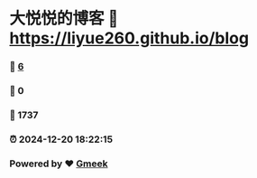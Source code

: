 # 大悦悦的博客 :link: https://liyue260.github.io/blog 
### :page_facing_up: [6](https://liyue260.github.io/blog/tag.html) 
### :speech_balloon: 0 
### :hibiscus: 1737 
### :alarm_clock: 2024-12-20 18:22:15 
### Powered by :heart: [Gmeek](https://github.com/Meekdai/Gmeek)
